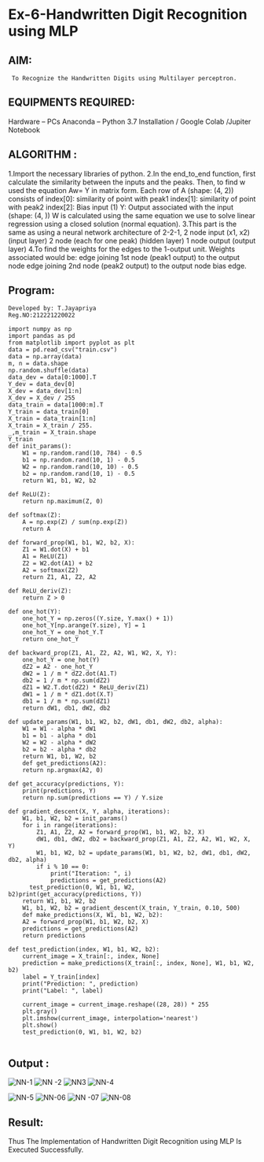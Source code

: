 # Ex-6-Handwritten Digit Recognition using MLP
## AIM:
     
     To Recognize the Handwritten Digits using Multilayer perceptron.
     
##  EQUIPMENTS REQUIRED:
Hardware – PCs
Anaconda – Python 3.7 Installation / Google Colab /Jupiter Notebook
## ALGORITHM :
 1.Import the necessary libraries of python.
 2.In the end_to_end function, first calculate the similarity between the inputs and the peaks. Then, to find w used the equation Aw= Y in matrix form. Each row of A       (shape: (4, 2)) consists of index[0]: similarity of point with peak1 index[1]: similarity of point with peak2 index[2]: Bias input (1) Y: Output associated with          the input (shape: (4, )) W is calculated using the same equation we use to solve linear regression using a closed solution (normal equation).
 3.This part is the same as using a neural network architecture of 2-2-1, 2 node input (x1, x2) (input layer) 2 node (each for one peak) (hidden layer) 1 node output        (output layer)
 4.To find the weights for the edges to the 1-output unit. Weights associated would be: edge joining 1st node (peak1 output) to the output node edge joining 2nd node        (peak2 output) to the output node bias edge.

## Program:
```
Developed by: T.Jayapriya
Reg.NO:212221220022
```
```
import numpy as np
import pandas as pd
from matplotlib import pyplot as plt
data = pd.read_csv("train.csv")
data = np.array(data)
m, n = data.shape
np.random.shuffle(data)
data_dev = data[0:1000].T
Y_dev = data_dev[0]
X_dev = data_dev[1:n]
X_dev = X_dev / 255
data_train = data[1000:m].T
Y_train = data_train[0]
X_train = data_train[1:n]
X_train = X_train / 255.
_,m_train = X_train.shape
Y_train
def init_params():
    W1 = np.random.rand(10, 784) - 0.5
    b1 = np.random.rand(10, 1) - 0.5
    W2 = np.random.rand(10, 10) - 0.5
    b2 = np.random.rand(10, 1) - 0.5
    return W1, b1, W2, b2

def ReLU(Z):
    return np.maximum(Z, 0)

def softmax(Z):
    A = np.exp(Z) / sum(np.exp(Z))
    return A
    
def forward_prop(W1, b1, W2, b2, X):
    Z1 = W1.dot(X) + b1
    A1 = ReLU(Z1)
    Z2 = W2.dot(A1) + b2
    A2 = softmax(Z2)
    return Z1, A1, Z2, A2

def ReLU_deriv(Z):
    return Z > 0

def one_hot(Y):
    one_hot_Y = np.zeros((Y.size, Y.max() + 1))
    one_hot_Y[np.arange(Y.size), Y] = 1
    one_hot_Y = one_hot_Y.T
    return one_hot_Y

def backward_prop(Z1, A1, Z2, A2, W1, W2, X, Y):
    one_hot_Y = one_hot(Y)
    dZ2 = A2 - one_hot_Y
    dW2 = 1 / m * dZ2.dot(A1.T)
    db2 = 1 / m * np.sum(dZ2)
    dZ1 = W2.T.dot(dZ2) * ReLU_deriv(Z1)
    dW1 = 1 / m * dZ1.dot(X.T)
    db1 = 1 / m * np.sum(dZ1)
    return dW1, db1, dW2, db2

def update_params(W1, b1, W2, b2, dW1, db1, dW2, db2, alpha):
    W1 = W1 - alpha * dW1
    b1 = b1 - alpha * db1    
    W2 = W2 - alpha * dW2  
    b2 = b2 - alpha * db2    
    return W1, b1, W2, b2
    def get_predictions(A2):
    return np.argmax(A2, 0)

def get_accuracy(predictions, Y):
    print(predictions, Y)
    return np.sum(predictions == Y) / Y.size

def gradient_descent(X, Y, alpha, iterations):
    W1, b1, W2, b2 = init_params()
    for i in range(iterations):
        Z1, A1, Z2, A2 = forward_prop(W1, b1, W2, b2, X)
        dW1, db1, dW2, db2 = backward_prop(Z1, A1, Z2, A2, W1, W2, X, Y)
        W1, b1, W2, b2 = update_params(W1, b1, W2, b2, dW1, db1, dW2, db2, alpha)
        if i % 10 == 0:
            print("Iteration: ", i)
            predictions = get_predictions(A2)
      test_prediction(0, W1, b1, W2, b2)print(get_accuracy(predictions, Y))
    return W1, b1, W2, b2
    W1, b1, W2, b2 = gradient_descent(X_train, Y_train, 0.10, 500)
    def make_predictions(X, W1, b1, W2, b2):
    A2 = forward_prop(W1, b1, W2, b2, X)
    predictions = get_predictions(A2)
    return predictions

def test_prediction(index, W1, b1, W2, b2):
    current_image = X_train[:, index, None]
    prediction = make_predictions(X_train[:, index, None], W1, b1, W2, b2)
    label = Y_train[index]
    print("Prediction: ", prediction)
    print("Label: ", label)
    
    current_image = current_image.reshape((28, 28)) * 255
    plt.gray()
    plt.imshow(current_image, interpolation='nearest')
    plt.show()
    test_prediction(0, W1, b1, W2, b2)
  
  ```


## Output :
![NN-1](https://user-images.githubusercontent.com/114279259/204082211-9086e3c2-2640-4bfb-b5e5-2d09f843387a.png)
![NN -2](https://user-images.githubusercontent.com/114279259/204082226-1a965708-c934-4cb7-a05d-cd6f138ca3c4.png)
![NN3](https://user-images.githubusercontent.com/114279259/204082237-550905ae-7352-4657-8587-bbd8789247b9.png)
![NN-4](https://user-images.githubusercontent.com/114279259/204082266-eeb5c2d4-2524-45b4-8e68-0fd9c33f4b99.png)

![NN-5](https://user-images.githubusercontent.com/114279259/204082290-c7896e95-554a-42f8-81f1-2c41537abb35.png)
![NN-06](https://user-images.githubusercontent.com/114279259/204082308-75fb92c1-3f28-43c2-927d-37ae709ac57c.png)
![NN -07](https://user-images.githubusercontent.com/114279259/204082315-7f44abfa-19ce-43fa-a0e9-24a4c4009202.png)
![NN-08](https://user-images.githubusercontent.com/114279259/204082325-3af72947-1cae-4a9e-b4f0-9f540db42f6d.png)



## Result:


Thus The Implementation of Handwritten Digit Recognition using MLP Is Executed Successfully.

